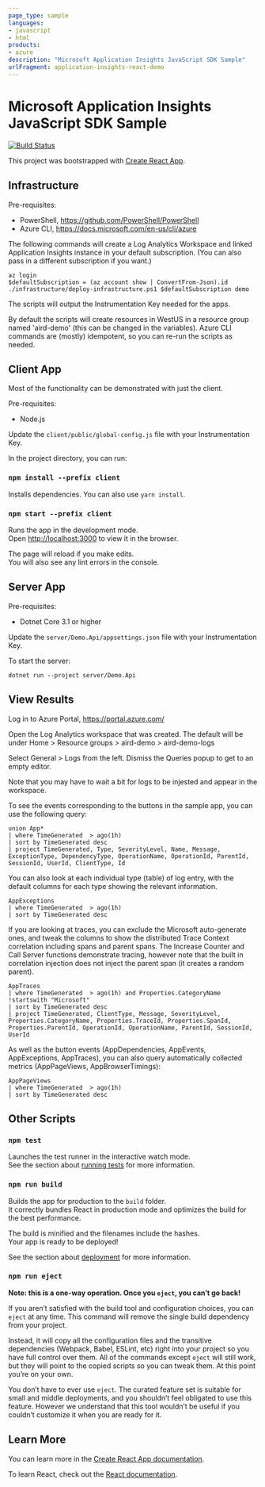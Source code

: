 ```yaml
---
page_type: sample
languages:
- javascript
- html
products:
- azure
description: "Microsoft Application Insights JavaScript SDK Sample"
urlFragment: application-insights-react-demo
---
```


# Microsoft Application Insights JavaScript SDK Sample
[![Build Status](https://travis-ci.org/Azure-Samples/application-insights-react-demo.svg?branch=master)](https://travis-ci.org/Azure-Samples/application-insights-react-demo)

This project was bootstrapped with [Create React App](https://github.com/facebook/create-react-app).


## Infrastructure

Pre-requisites:

* PowerShell, https://github.com/PowerShell/PowerShell
* Azure CLI, https://docs.microsoft.com/en-us/cli/azure

The following commands will create a Log Analytics Workspace and linked 
Application Insights instance in your default subscription. (You can also
pass in a different subscription if you want.)

```
az login
$defaultSubscription = (az account show | ConvertFrom-Json).id
./infrastructure/deploy-infrastructure.ps1 $defaultSubscription demo
```

The scripts will output the Instrumentation Key needed for the apps.

By default the scripts will create resources in WestUS in a resource group
named 'aird-demo' (this can be changed in the variables). Azure CLI commands
are (mostly) idempotent, so you can re-run the scripts as needed.


## Client App

Most of the functionality can be demonstrated with just the client.

Pre-requisites:

* Node.js

Update the `client/public/global-config.js` file with your Instrumentation Key.

In the project directory, you can run:

### `npm install --prefix client`

Installs dependencies. You can also use `yarn install`.

### `npm start --prefix client`

Runs the app in the development mode.<br>
Open [http://localhost:3000](http://localhost:3000) to view it in the browser.

The page will reload if you make edits.<br>
You will also see any lint errors in the console.


## Server App

Pre-requisites:

* Dotnet Core 3.1 or higher

Update the `server/Demo.Api/appsettings.json` file with your Instrumentation Key.

To start the server:

```
dotnet run --project server/Demo.Api
```

## View Results

Log in to Azure Portal, https://portal.azure.com/

Open the Log Analytics workspace that was created. The default will be under
Home > Resource groups > aird-demo > aird-demo-logs

Select General > Logs from the left. Dismiss the Queries popup to get to an empty editor.

Note that you may have to wait a bit for logs to be injested and appear in the workspace.

To see the events corresponding to the buttons in the sample app, you can use the following query:

```
union App*
| where TimeGenerated  > ago(1h)
| sort by TimeGenerated desc
| project TimeGenerated, Type, SeverityLevel, Name, Message, ExceptionType, DependencyType, OperationName, OperationId, ParentId, SessionId, UserId, ClientType, Id
```

You can also look at each individual type (table) of log entry, with the default columns for each type showing the relevant information.

```
AppExceptions
| where TimeGenerated  > ago(1h)
| sort by TimeGenerated desc
```

If you are looking at traces, you can exclude the Microsoft auto-generate ones, and tweak the columns to show the distributed
Trace Context correlation including spans and parent spans. The Increase Counter and Call Server functions demonstrate tracing,
however note that the built in correlation injection does not inject the parent span (it creates a random parent).

```
AppTraces
| where TimeGenerated  > ago(1h) and Properties.CategoryName !startswith "Microsoft"
| sort by TimeGenerated desc
| project TimeGenerated, ClientType, Message, SeverityLevel, Properties.CategoryName, Properties.TraceId, Properties.SpanId, Properties.ParentId, OperationId, OperationName, ParentId, SessionId, UserId
```

As well as the button events (AppDependencies, AppEvents, AppExceptions, AppTraces), you can also query automatically collected metrics (AppPageViews, AppBrowserTimings):

```
AppPageViews
| where TimeGenerated  > ago(1h)
| sort by TimeGenerated desc
```


## Other Scripts

### `npm test`

Launches the test runner in the interactive watch mode.<br>
See the section about [running tests](https://facebook.github.io/create-react-app/docs/running-tests) for more information.

### `npm run build`

Builds the app for production to the `build` folder.<br>
It correctly bundles React in production mode and optimizes the build for the best performance.

The build is minified and the filenames include the hashes.<br>
Your app is ready to be deployed!

See the section about [deployment](https://facebook.github.io/create-react-app/docs/deployment) for more information.

### `npm run eject`

**Note: this is a one-way operation. Once you `eject`, you can’t go back!**

If you aren’t satisfied with the build tool and configuration choices, you can `eject` at any time. This command will remove the single build dependency from your project.

Instead, it will copy all the configuration files and the transitive dependencies (Webpack, Babel, ESLint, etc) right into your project so you have full control over them. All of the commands except `eject` will still work, but they will point to the copied scripts so you can tweak them. At this point you’re on your own.

You don’t have to ever use `eject`. The curated feature set is suitable for small and middle deployments, and you shouldn’t feel obligated to use this feature. However we understand that this tool wouldn’t be useful if you couldn’t customize it when you are ready for it.

## Learn More

You can learn more in the [Create React App documentation](https://facebook.github.io/create-react-app/docs/getting-started).

To learn React, check out the [React documentation](https://reactjs.org/).

